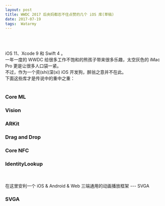 ```yaml
---
layout: post
title: WWDC 2017 后央妈都忍不住点赞的几个 iOS 库(草稿)
date: 2017-07-19 
tags:  Watarmy   
---
```


<br><br>

iOS 11、Xcode 9 和 Swift 4 。<br>
一年一度的 WWDC 给很多工作不饱和的熊孩子带来很多乐趣，太空灰色的 iMac Pro 更是让很多人口袋一紧。<br>
不过，作为一个资(shi)深(xi) iOS 开发狗，醉翁之意并不在此。<br>
下面这些库才是传说中的重中之重：
<br><br>

### Core ML

### Vision

### ARKit

### Drag and Drop

### Core NFC

### IdentityLookup

<br><br>
在这里安利一个 iOS & Android & Web 三端通用的动画播放框架 --- SVGA

### SVGA




